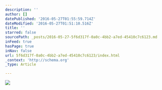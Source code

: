 ```yaml
---
description: ''
author: []
datePublished: '2016-05-27T01:55:59.714Z'
dateModified: '2016-05-27T01:51:10.516Z'
title: ''
starred: false
sourcePath: _posts/2016-05-27-5f6d317f-0a0c-4bb2-a7ed-45410c7c6123.md
inFeed: true
hasPage: true
inNav: false
url: 5f6d317f-0a0c-4bb2-a7ed-45410c7c6123/index.html
_context: 'http://schema.org'
_type: Article

---
```

![](https://the-grid-user-content.s3-us-west-2.amazonaws.com/f8ded7ae-1820-4a92-a925-6ceaa72fd403.jpg)